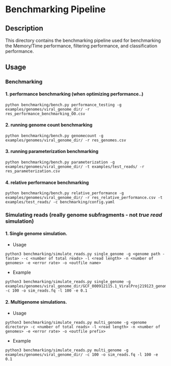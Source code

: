 # Benchmarking Pipeline

## Description

This directory contains the benchmarking pipeline used for benchmarking the Memory/Time performance, filtering performance, and classification performance.

## Usage

### Benchmarking

#### 1. performance benchmarking (when optimizing performance..)

```
python benchmarking/bench.py performance_testing -g examples/genomes/viral_genome_dir/ -r res_performance_benchmarking_O0.csv
```

#### 2. running genome count benchmarking

```
python benchmarking/bench.py genomecount -g examples/genomes/viral_genome_dir/ -r res_genomes.csv
```

#### 3. running parameterization benchmarking

```
python benchmarking/bench.py parameterization -g examples/genomes/viral_genome_dir/ -t examples/test_reads/ -r res_parameterization.csv
```

#### 4. relative performance benchmarking

```
python benchmarking/bench.py relative_performance -g examples/genomes/viral_genome_dir/ -r res_relative_performance.csv -t examples/test_reads/ -c benchmarking/config.yaml
```

### Simulating reads (really genome subfragments - not _true read_ simulation)

#### 1. Single genome simulation.

-   Usage

```
python3 benchmarking/simulate_reads.py single_genome -g <genome path - fasta> --c <number of total reads> -l <read length> -n <number of genomes> -e <error rate> -o <outfile name>
```

-   Example

```
python3 benchmarking/simulate_reads.py single_genome -g examples/genomes/viral_genome_dir/GCF_000912115.1_ViralProj219123_genomic.fna -c 100 -o sim_reads.fq -l 100 -e 0.1
```

#### 2. Multigenome simulations.

-   Usage

```
python3 benchmarking/simulate_reads.py multi_genome -g <genome directory> -c <number of total reads> -l <read length> -n <number of genomes> -e <error rate> -o <outfile prefix>
```

-   Example

```
python3 benchmarking/simulate_reads.py multi_genome -g examples/genomes/viral_genome_dir/ -c 100 -o sim_reads.fq -l 100 -e 0.1
```
